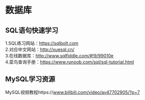# 数据库

## SQL语句快速学习
1.SQL练习网站：https://sqlbolt.com  
2.对应中文网站：http://xuesql.cn/  
3.在线数据库：http://www.sqlfiddle.com/#!9/99010e  
4.菜鸟查询手册：https://www.runoob.com/sql/sql-tutorial.html  

## MySQL学习资源
MySQL视频教程https://www.bilibili.com/video/av47702905/?p=7

